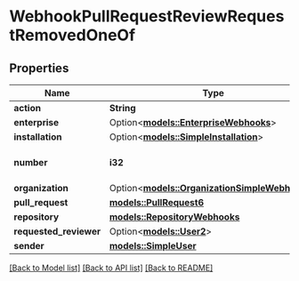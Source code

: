 # WebhookPullRequestReviewRequestRemovedOneOf

## Properties

Name | Type | Description | Notes
------------ | ------------- | ------------- | -------------
**action** | **String** |  | 
**enterprise** | Option<[**models::EnterpriseWebhooks**](enterprise-webhooks.md)> |  | [optional]
**installation** | Option<[**models::SimpleInstallation**](simple-installation.md)> |  | [optional]
**number** | **i32** | The pull request number. | 
**organization** | Option<[**models::OrganizationSimpleWebhooks**](organization-simple-webhooks.md)> |  | [optional]
**pull_request** | [**models::PullRequest6**](Pull_Request_6.md) |  | 
**repository** | [**models::RepositoryWebhooks**](repository-webhooks.md) |  | 
**requested_reviewer** | Option<[**models::User2**](User_2.md)> |  | 
**sender** | [**models::SimpleUser**](simple-user.md) |  | 

[[Back to Model list]](../README.md#documentation-for-models) [[Back to API list]](../README.md#documentation-for-api-endpoints) [[Back to README]](../README.md)


